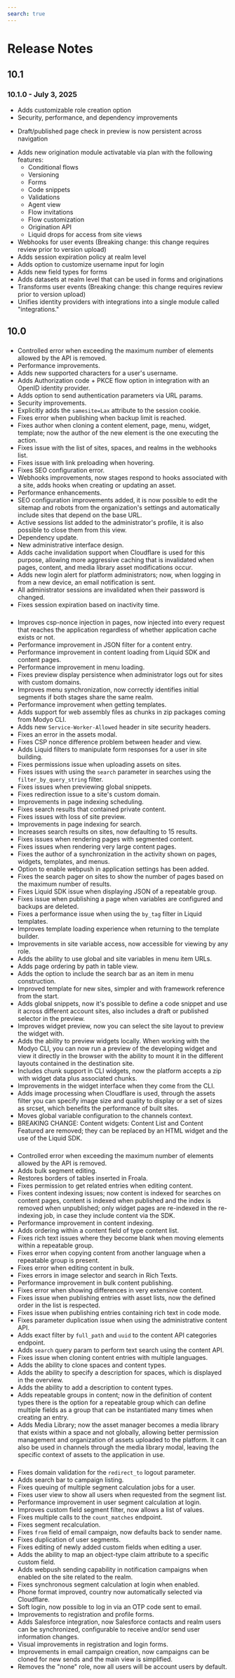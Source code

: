 ```yaml
---
search: true
---
```


# Release Notes

## 10.1

### 10.1.0 - July 3, 2025

<Badge text="Core" type="core" vertical="middle"/>

* Adds customizable role creation option
* Security, performance, and dependency improvements

<Badge text="Channels" type="channels" vertical="middle"/>

* Draft/published page check in preview is now persistent across navigation

<Badge text="Customers" type="customers" vertical="middle"/>

* Adds new origination module activatable via plan with the following features:
  * Conditional flows
  * Versioning
  * Forms
  * Code snippets
  * Validations
  * Agent view
  * Flow invitations
  * Flow customization
  * Origination API
  * Liquid drops for access from site views
* Webhooks for user events (Breaking change: this change requires review prior to version upload)
* Adds session expiration policy at realm level
* Adds option to customize username input for login
* Adds new field types for forms
* Adds datasets at realm level that can be used in forms and originations
* Transforms user events (Breaking change: this change requires review prior to version upload)
* Unifies identity providers with integrations into a single module called "integrations."

## 10.0

### <Badge text="Core" type="core" vertical="middle"/>
* Controlled error when exceeding the maximum number of elements allowed by the API is removed.
* Performance improvements.
* Adds new supported characters for a user's username.
* Adds Authorization code + PKCE flow option in integration with an OpenID identity provider.
* Adds option to send authentication parameters via URL params.
* Security improvements.
* Explicitly adds the `samesite=Lax` attribute to the session cookie.
* Fixes error when publishing when backup limit is reached.
* Fixes author when cloning a content element, page, menu, widget, template; now the author of the new element is the one executing the action.
* Fixes issue with the list of sites, spaces, and realms in the webhooks list.
* Fixes issue with link preloading when hovering.
* Fixes SEO configuration error.
* Webhooks improvements, now stages respond to hooks associated with a site, adds hooks when creating or updating an asset.
* Performance enhancements.
* SEO configuration improvements added, it is now possible to edit the sitemap and robots from the organization's settings and automatically include sites that depend on the base URL.
* Active sessions list added to the administrator's profile, it is also possible to close them from this view.
* Dependency update.
* New administrative interface design.
* Adds cache invalidation support when Cloudflare is used for this purpose, allowing more aggressive caching that is invalidated when pages, content, and media library asset modifications occur.
* Adds new login alert for platform administrators; now, when logging in from a new device, an email notification is sent.
* All administrator sessions are invalidated when their password is changed.
* Fixes session expiration based on inactivity time.

### <Badge text="Channels" type="channels" vertical="middle"/>
* Improves csp-nonce injection in pages, now injected into every request that reaches the application regardless of whether application cache exists or not.
* Performance improvement in JSON filter for a content entry.
* Performance improvement in content loading from Liquid SDK and content pages.
* Performance improvement in menu loading.
* Fixes preview display persistence when administrator logs out for sites with custom domains.
* Improves menu synchronization, now correctly identifies initial segments if both stages share the same realm.
* Performance improvement when getting templates.
* Adds support for web assembly files as chunks in zip packages coming from Modyo CLI.
* Adds new `Service-Worker-Allowed` header in site security headers.
* Fixes an error in the assets modal.
* Fixes CSP nonce difference problem between header and view.
* Adds Liquid filters to manipulate form responses for a user in site building.
* Fixes permissions issue when uploading assets on sites.
* Fixes issues with using the `search` parameter in searches using the `filter_by_query_string` filter.
* Fixes issues when previewing global snippets.
* Fixes redirection issue to a site's custom domain.
* Improvements in page indexing scheduling.
* Fixes search results that contained private content.
* Fixes issues with loss of site preview.
* Improvements in page indexing for search.
* Increases search results on sites, now defaulting to 15 results.
* Fixes issues when rendering pages with segmented content.
* Fixes issues when rendering very large content pages.
* Fixes the author of a synchronization in the activity shown on pages, widgets, templates, and menus.
* Option to enable webpush in application settings has been added.
* Fixes the search pager on sites to show the number of pages based on the maximum number of results.
* Fixes Liquid SDK issue when displaying JSON of a repeatable group.
* Fixes issue when publishing a page when variables are configured and backups are deleted.
* Fixes a performance issue when using the `by_tag` filter in Liquid templates.
* Improves template loading experience when returning to the template builder.
* Improvements in site variable access, now accessible for viewing by any role.
* Adds the ability to use global and site variables in menu item URLs.
* Adds page ordering by path in table view.
* Adds the option to include the search bar as an item in menu construction.
* Improved template for new sites, simpler and with framework reference from the start.
* Adds global snippets, now it's possible to define a code snippet and use it across different account sites, also includes a draft or published selector in the preview.
* Improves widget preview, now you can select the site layout to preview the widget with.
* Adds the ability to preview widgets locally. When working with the Modyo CLI, you can now run a preview of the developing widget and view it directly in the browser with the ability to mount it in the different layouts contained in the destination site.
* Includes chunk support in CLI widgets, now the platform accepts a zip with widget data plus associated chunks.
* Improvements in the widget interface when they come from the CLI.
* Adds image processing when Cloudflare is used, through the assets filter you can specify image size and quality to display or a set of sizes as srcset, which benefits the performance of built sites.
* Moves global variable configuration to the channels context.
* BREAKING CHANGE: Content widgets: Content List and Content Featured are removed; they can be replaced by an HTML widget and the use of the Liquid SDK.

### <Badge text="Content" type="content" vertical="middle"/>
* Controlled error when exceeding the maximum number of elements allowed by the API is removed.
* Adds bulk segment editing.
* Restores borders of tables inserted in Froala.
* Fixes permission to get related entries when editing content.
* Fixes content indexing issues; now content is indexed for searches on content pages, content is indexed when published and the index is removed when unpublished; only widget pages are re-indexed in the re-indexing job, in case they include content via the SDK.
* Performance improvement in content indexing.
* Adds ordering within a content field of type content list.
* Fixes rich text issues where they become blank when moving elements within a repeatable group.
* Fixes error when copying content from another language when a repeatable group is present.
* Fixes error when editing content in bulk.
* Fixes errors in image selector and search in Rich Texts.
* Performance improvement in bulk content publishing.
* Fixes error when showing differences in very extensive content.
* Fixes issue when publishing entries with asset lists, now the defined order in the list is respected.
* Fixes issue when publishing entries containing rich text in code mode.
* Fixes parameter duplication issue when using the administrative content API.
* Adds exact filter by `full_path` and `uuid` to the content API categories endpoint.
* Adds `search` query param to perform text search using the content API.
* Fixes issue when cloning content entries with multiple languages.
* Adds the ability to clone spaces and content types.
* Adds the ability to specify a description for spaces, which is displayed in the overview.
* Adds the ability to add a description to content types.
* Adds repeatable groups in content; now in the definition of content types there is the option for a repeatable group which can define multiple fields as a group that can be instantiated many times when creating an entry.
* Adds Media Library; now the asset manager becomes a media library that exists within a space and not globally, allowing better permission management and organization of assets uploaded to the platform. It can also be used in channels through the media library modal, leaving the specific context of assets to the application in use.

### <Badge text="Customers" type="customers" vertical="middle"/>
* Fixes domain validation for the `redirect_to` logout parameter.
* Adds search bar to campaign listing.
* Fixes queuing of multiple segment calculation jobs for a user.
* Fixes user view to show all users when requested from the segment list.
* Performance improvement in user segment calculation at login.
* Improves custom field segment filter, now allows a list of values.
* Fixes multiple calls to the `count_matches` endpoint.
* Fixes segment recalculation.
* Fixes `from` field of email campaign, now defaults back to sender name.
* Fixes duplication of user segments.
* Fixes editing of newly added custom fields when editing a user.
* Adds the ability to map an object-type claim attribute to a specific custom field.
* Adds webpush sending capability in notification campaigns when enabled on the site related to the realm.
* Fixes synchronous segment calculation at login when enabled.
* Phone format improved, country now automatically selected via Cloudflare.
* Soft login, now possible to log in via an OTP code sent to email.
* Improvements to registration and profile forms.
* Adds Salesforce integration, now Salesforce contacts and realm users can be synchronized, configurable to receive and/or send user information changes.
* Visual improvements in registration and login forms.
* Improvements in email campaign creation, now campaigns can be cloned for new sends and the main view is simplified.
* Removes the "none" role, now all users will be account users by default.
